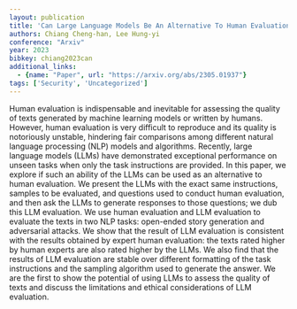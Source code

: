 ```yaml
---
layout: publication
title: 'Can Large Language Models Be An Alternative To Human Evaluations?'
authors: Chiang Cheng-han, Lee Hung-yi
conference: "Arxiv"
year: 2023
bibkey: chiang2023can
additional_links:
  - {name: "Paper", url: "https://arxiv.org/abs/2305.01937"}
tags: ['Security', 'Uncategorized']
---
```

Human evaluation is indispensable and inevitable for assessing the quality of texts generated by machine learning models or written by humans. However, human evaluation is very difficult to reproduce and its quality is notoriously unstable, hindering fair comparisons among different natural language processing (NLP) models and algorithms. Recently, large language models (LLMs) have demonstrated exceptional performance on unseen tasks when only the task instructions are provided. In this paper, we explore if such an ability of the LLMs can be used as an alternative to human evaluation. We present the LLMs with the exact same instructions, samples to be evaluated, and questions used to conduct human evaluation, and then ask the LLMs to generate responses to those questions; we dub this LLM evaluation. We use human evaluation and LLM evaluation to evaluate the texts in two NLP tasks: open-ended story generation and adversarial attacks. We show that the result of LLM evaluation is consistent with the results obtained by expert human evaluation: the texts rated higher by human experts are also rated higher by the LLMs. We also find that the results of LLM evaluation are stable over different formatting of the task instructions and the sampling algorithm used to generate the answer. We are the first to show the potential of using LLMs to assess the quality of texts and discuss the limitations and ethical considerations of LLM evaluation.
